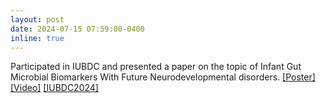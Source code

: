 ```yaml
---
layout: post
date: 2024-07-15 07:59:00-0400
inline: true
---
```

<!-- A simple inline announcement with Markdown emoji! :sparkles: :smile: -->
Participated in IUBDC and presented a paper on the topic of Infant Gut Microbial Biomarkers With Future Neurodevelopmental disorders. [[Poster]](assets/pdf/IUBDC_poster.pdf) [[Video]](https://www.youtube.com/watch?v=2zWBAAm-4EM&feature=youtu.be) [[IUBDC2024]](https://live.stemfellowship.org/case-study/iubdc-ai-challenge-2024/)